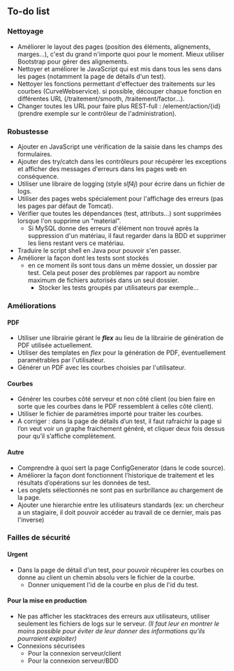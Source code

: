 ## To-do list

### Nettoyage

- Améliorer le layout des pages (position des éléments, alignements, marges...), c'est du grand n'importe quoi pour le moment. Mieux utiliser Bootstrap pour gérer des alignements.
- Nettoyer et améliorer le JavaScript qui est mis dans tous les sens dans les pages (notamment la page de détails d'un test).
- Nettoyer les fonctions permettant d'effectuer des traitements sur les courbes (CurveWebservice).
si possible, découper chaque fonction en différentes URL (/traitement/smooth, /traitement/factor...).
- Changer toutes les URL pour faire plus REST-full : /element/action/{id} (prendre exemple sur le contrôleur de l'administration).

### Robustesse
- Ajouter en JavaScript une vérification de la saisie dans les champs des formulaires.
- Ajouter des try/catch dans les contrôleurs pour récupérer les exceptions et afficher des messages d'erreurs dans les pages web en conséquence.
- Utiliser une libraire de logging (style *slf4j*) pour écrire dans un fichier de logs.
- Utiliser des pages webs spécialement pour l'affichage des erreurs (pas les pages par défaut de Tomcat).
- Vérifier que toutes les dépendances (test, attributs...) sont supprimées lorsque l'on supprime un "material".
    - Si MySQL donne des erreurs d'élément non trouvé après la suppression d'un matériau, il faut regarder dans la BDD et supprimer les liens restant vers ce matériau.
- Traduire le script shell en Java pour pouvoir s'en passer.
- Améliorer la façon dont les tests sont stockés
    - en ce moment ils sont tous dans un même dossier, un dossier par test. Cela peut poser des problèmes par rapport au nombre maximum de fichiers autorisés dans un seul dossier.
        - Stocker les tests groupés par utilisateurs par exemple...


### Améliorations

#### PDF
- Utiliser une librairie gérant le ***flex*** au lieu de la librairie de génération de PDF utilisée actuellement.
- Utiliser des templates en *flex* pour la génération de PDF, éventuellement paramétrables par l'utilisateur.
- Générer un PDF avec les courbes choisies par l'utilisateur.

#### Courbes
- Générer les courbes côté serveur et non côté client (ou bien faire en sorte que les courbes dans le PDF ressemblent à celles côté client).
- Utiliser le fichier de paramètres importé pour traiter les courbes.
- A corriger : dans la page de détails d’un test, il faut rafraichir la page si l’on veut voir un graphe fraichement généré, et cliquer deux fois dessus pour qu’il s’affiche complètement.

#### Autre
- Comprendre à quoi sert la page ConfigGenerator (dans le code source).
- Améliorer la façon dont fonctionnent l'historique de traitement et les résultats d’opérations sur les données de test.
- Les onglets sélectionnés ne sont pas en surbrillance au chargement de la page.
- Ajouter une hierarchie entre les utilisateurs standards (ex: un chercheur a un stagiaire, il doit pouvoir accéder au travail de ce dernier, mais pas l'inverse)


### Failles de sécurité

#### Urgent
- Dans la page de détail d'un test, pour pouvoir récupérer les courbes on donne au client un chemin absolu vers le fichier de la courbe.
    - Donner uniquement l'id de la courbe en plus de l'id du test.

#### Pour la mise en production
- Ne pas afficher les stacktraces des erreurs aux utilisateurs, utiliser seulement les fichiers de logs sur le serveur. *(Il faut leur en montrer le moins possible pour éviter de leur donner des informations qu'ils pourraient exploiter)*
- Connexions sécurisées
    - Pour la connexion serveur/client
    - Pour la connexion serveur/BDD
